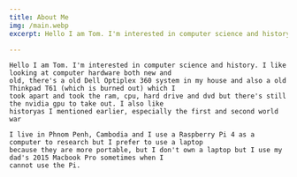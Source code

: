 ```yaml
---
title: About Me
img: /main.webp
excerpt: Hello I am Tom. I'm interested in computer science and history

---
```


    Hello I am Tom. I'm interested in computer science and history. I like looking at computer hardware both new and 
    old, there's a old Dell Optiplex 360 system in my house and also a old Thinkpad T61 (which is burned out) which I
    took apart and took the ram, cpu, hard drive and dvd but there's still the nvidia gpu to take out. I also like 
    historyas I mentioned earlier, especially the first and second world war
   
    I live in Phnom Penh, Cambodia and I use a Raspberry Pi 4 as a computer to research but I prefer to use a laptop 
    because they are more portable, but I don't own a laptop but I use my dad's 2015 Macbook Pro sometimes when I 
    cannot use the Pi. 

